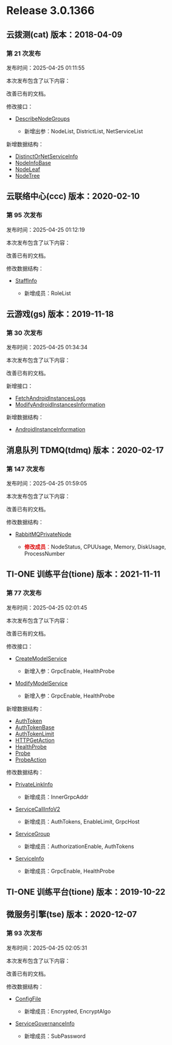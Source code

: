 # Release 3.0.1366

## 云拨测(cat) 版本：2018-04-09

### 第 21 次发布

发布时间：2025-04-25 01:11:55

本次发布包含了以下内容：

改善已有的文档。

修改接口：

* [DescribeNodeGroups](https://cloud.tencent.com/document/api/280/118225)

	* 新增出参：NodeList, DistrictList, NetServiceList


新增数据结构：

* [DistinctOrNetServiceInfo](https://cloud.tencent.com/document/api/280/40931#DistinctOrNetServiceInfo)
* [NodeInfoBase](https://cloud.tencent.com/document/api/280/40931#NodeInfoBase)
* [NodeLeaf](https://cloud.tencent.com/document/api/280/40931#NodeLeaf)
* [NodeTree](https://cloud.tencent.com/document/api/280/40931#NodeTree)



## 云联络中心(ccc) 版本：2020-02-10

### 第 95 次发布

发布时间：2025-04-25 01:12:19

本次发布包含了以下内容：

改善已有的文档。

修改数据结构：

* [StaffInfo](https://cloud.tencent.com/document/api/679/47715#StaffInfo)

	* 新增成员：RoleList




## 云游戏(gs) 版本：2019-11-18

### 第 30 次发布

发布时间：2025-04-25 01:34:34

本次发布包含了以下内容：

改善已有的文档。

新增接口：

* [FetchAndroidInstancesLogs](https://cloud.tencent.com/document/api/1162/118262)
* [ModifyAndroidInstancesInformation](https://cloud.tencent.com/document/api/1162/118263)

新增数据结构：

* [AndroidInstanceInformation](https://cloud.tencent.com/document/api/1162/40743#AndroidInstanceInformation)



## 消息队列 TDMQ(tdmq) 版本：2020-02-17

### 第 147 次发布

发布时间：2025-04-25 01:59:05

本次发布包含了以下内容：

改善已有的文档。

修改数据结构：

* [RabbitMQPrivateNode](https://cloud.tencent.com/document/api/1179/46089#RabbitMQPrivateNode)

	* <font color="#dd0000">**修改成员**：</font>NodeStatus, CPUUsage, Memory, DiskUsage, ProcessNumber




## TI-ONE 训练平台(tione) 版本：2021-11-11

### 第 77 次发布

发布时间：2025-04-25 02:01:45

本次发布包含了以下内容：

改善已有的文档。

修改接口：

* [CreateModelService](https://cloud.tencent.com/document/api/851/82291)

	* 新增入参：GrpcEnable, HealthProbe

* [ModifyModelService](https://cloud.tencent.com/document/api/851/83228)

	* 新增入参：GrpcEnable, HealthProbe


新增数据结构：

* [AuthToken](https://cloud.tencent.com/document/api/851/75051#AuthToken)
* [AuthTokenBase](https://cloud.tencent.com/document/api/851/75051#AuthTokenBase)
* [AuthTokenLimit](https://cloud.tencent.com/document/api/851/75051#AuthTokenLimit)
* [HTTPGetAction](https://cloud.tencent.com/document/api/851/75051#HTTPGetAction)
* [HealthProbe](https://cloud.tencent.com/document/api/851/75051#HealthProbe)
* [Probe](https://cloud.tencent.com/document/api/851/75051#Probe)
* [ProbeAction](https://cloud.tencent.com/document/api/851/75051#ProbeAction)

修改数据结构：

* [PrivateLinkInfo](https://cloud.tencent.com/document/api/851/75051#PrivateLinkInfo)

	* 新增成员：InnerGrpcAddr

* [ServiceCallInfoV2](https://cloud.tencent.com/document/api/851/75051#ServiceCallInfoV2)

	* 新增成员：AuthTokens, EnableLimit, GrpcHost

* [ServiceGroup](https://cloud.tencent.com/document/api/851/75051#ServiceGroup)

	* 新增成员：AuthorizationEnable, AuthTokens

* [ServiceInfo](https://cloud.tencent.com/document/api/851/75051#ServiceInfo)

	* 新增成员：GrpcEnable, HealthProbe




## TI-ONE 训练平台(tione) 版本：2019-10-22



## 微服务引擎(tse) 版本：2020-12-07

### 第 93 次发布

发布时间：2025-04-25 02:05:31

本次发布包含了以下内容：

改善已有的文档。

修改数据结构：

* [ConfigFile](https://cloud.tencent.com/document/api/1364/54942#ConfigFile)

	* 新增成员：Encrypted, EncryptAlgo

* [ServiceGovernanceInfo](https://cloud.tencent.com/document/api/1364/54942#ServiceGovernanceInfo)

	* 新增成员：SubPassword




